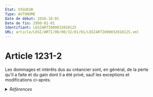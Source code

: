 ```yaml
---
État: VIGUEUR
Type: AUTONOME
Date de début: 2016-10-01
Date de fin: 2999-01-01
Identifiant: LEGIARTI000032010125
URL: article/LEGI/ARTI/00/00/32/01/01/LEGIARTI000032010125.xml
---
```


<h1>Article 1231-2</h1>

Les dommages et intérêts dus au créancier sont, en général, de la perte qu'il a
faite et du gain dont il a été privé, sauf les exceptions et modifications
ci-après.


<details>
  <summary><em>Références</em></summary>

  <h2>Articles faisant référence à l'article</h2>
  
  <ul>
    <li>
      <a href="https://legal.tricoteuses.fr//redirection/LEGIARTI000032006591?vers=git&vers=legifrance">Ordonnance n° 2016-131 du 10 février 2016 portant réforme du droit des contrats, du régime général et de la preuve des obligations - article 2 ENTIEREMENT_MODIF</a> CREE source
    </li>
  </ul>
  
  <h2>Références faites par l'article</h2>
  
  <ul>
    <li>
      2016-02-10 CREE cible <a href="https://legal.tricoteuses.fr//redirection/LEGIARTI000032006591?vers=git&vers=legifrance">Ordonnance n° 2016-131 du 10 février 2016 portant réforme du droit des contrats, du régime général et de la preuve des obligations - article 2 ENTIEREMENT_MODIF</a>
    </li>
    <li>
      2999-01-01 CONCORDANCE source <a href="https://legal.tricoteuses.fr//redirection/LEGIARTI000006436415?vers=git&vers=legifrance">Code civil - article 1149 AUTONOME MODIFIE, en vigueur du 1804-03-21 au 2016-10-01</a>
    </li>
  </ul>
</details>
